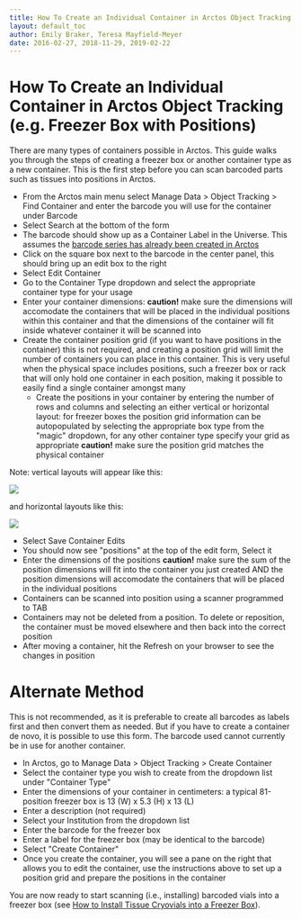 ```yaml
---
title: How To Create an Individual Container in Arctos Object Tracking
layout: default_toc
author: Emily Braker, Teresa Mayfield-Meyer
date: 2016-02-27, 2018-11-29, 2019-02-22
---
```


# How To Create an Individual Container in Arctos Object Tracking (e.g. Freezer Box with Positions)

There are many types of containers possible in Arctos. This guide walks you through the steps of creating a freezer box or another container type as a new container. This is the first step before you can scan barcoded parts such as tissues into positions in Arctos.

  * From the Arctos main menu select Manage Data > Object Tracking > Find Container and enter the barcode you will use for the container under Barcode 
  * Select Search at the bottom of the form
  * The barcode should show up as a Container Label in the Universe. This assumes the [barcode series has already been created in Arctos](/how_to/How-to-Start-Object-Tracking.html)
  * Click on the square box next to the barcode in the center panel, this should bring up an edit box to the right
  * Select Edit Container
  * Go to the Container Type dropdown and select the appropriate container type for your usage 
  * Enter your container dimensions: **caution!** make sure the dimensions will accomodate the containers that will be placed in the individual positions within this container and that the dimensions of the container will fit inside whatever container it will be scanned into  
  * Create the container position grid (if you want to have positions in the container) this is not required, and creating a position grid will limit the number of containers you can place in this container. This is very useful when the physical space includes positions, such a freezer box or rack that will only hold one container in each position, making it possible to easily find a single container amongst many  
    * Create the positions in your container by entering the number of rows and columns and selecting an either vertical or horizontal layout: for freezer boxes the position grid information can be autopopulated by selecting the appropriate box type from the "magic" dropdown, for any other container type specify your grid as appropriate **caution!** make sure the position grid matches the physical container  
    
  Note: vertical layouts will appear like this:
  
  ![](https://raw.githubusercontent.com/ArctosDB/documentation-wiki/gh-pages/tutorial_images/Vertical_orientation.JPG)
  
  and horizontal layouts like this:
  
  ![](https://raw.githubusercontent.com/ArctosDB/documentation-wiki/gh-pages/tutorial_images/Horizontal_orientation.JPG)
  
  * Select Save Container Edits  
  * You should now see "positions" at the top of the edit form, Select it  
  * Enter the dimensions of the positions **caution!** make sure the sum of the position dimensions will fit into the container you just created AND the position dimensions will accomodate the containers that will be placed in the individual positions  
  * Containers can be scanned into position using a scanner programmed to TAB  
  * Containers may not be deleted from a position. To delete or reposition, the container must be moved elsewhere and then back into the correct position  
  * After moving a container, hit the Refresh on your browser to see the changes in position  

# Alternate Method
This is not recommended, as it is preferable to create all barcodes as labels first and then convert them as needed. But if you have to create a container de novo, it is possible to use this form. The barcode used cannot currently be in use for another container. 

  * In Arctos, go to Manage Data > Object Tracking > Create Container  
  * Select the container type you wish to create from the dropdown list under "Container Type"  
  * Enter the dimensions of your container in centimeters: a typical 81-position freezer box is 13 (W) x 5.3 (H) x 13 (L)  
  * Enter a description (not required)  
  * Select your Institution from the dropdown list  
  * Enter the barcode for the freezer box  
  * Enter a label for the freezer box (may be identical to the barcode)  
  * Select "Create Container"  
  * Once you create the container, you will see a pane on the right that allows you to edit the container, use the instructions above to set up a position grid and prepare the positions in the container  

You are now ready to start scanning (i.e., installing) barcoded vials into a freezer box (see [How to Install Tissue Cryovials into a Freezer Box](https://arctosdb.github.io/documentation-wiki/how_to/How-to-Install-Tissue-Cryovials-Into-a-Freezer-Box.html)).
